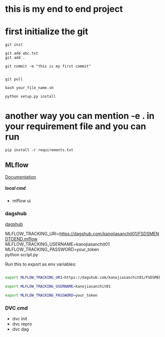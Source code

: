 # this is my end to end project

# first initialize the git

```
git init
```

```
git add abc.txt
git add .
```
```
git commit -m "this is my first commit"
```

```

git pull

```

```
bash your_file_name.sh
```

```
python setup.py install
```

# another way you can mention -e . in your requirement file and you can run

```
pip install -r requirements.txt
```


## MLflow

[Documentation](https://mlflow.org/docs/latest/index.html)


##### local cmd
- mlflow ui

### dagshub
[dagshub](https://dagshub.com/)

MLFLOW_TRACKING_URI=https://dagshub.com/kanojiasanchit01/FSDSMENDTOEND.mlflow \
MLFLOW_TRACKING_USERNAME=kanojiasanchit01 \
MLFLOW_TRACKING_PASSWORD=your_token \
python script.py

Run this to export as env variables:

```bash

export MLFLOW_TRACKING_URI=https://dagshub.com/kanojiasanchit01/FSDSMENDTOEND.mlflow \

export MLFLOW_TRACKING_USERNAME=kanojiasanchit01

export MLFLOW_TRACKING_PASSWORD=your_token

```


### DVC cmd
- dvc init
- dvc repro
- dvc dag

